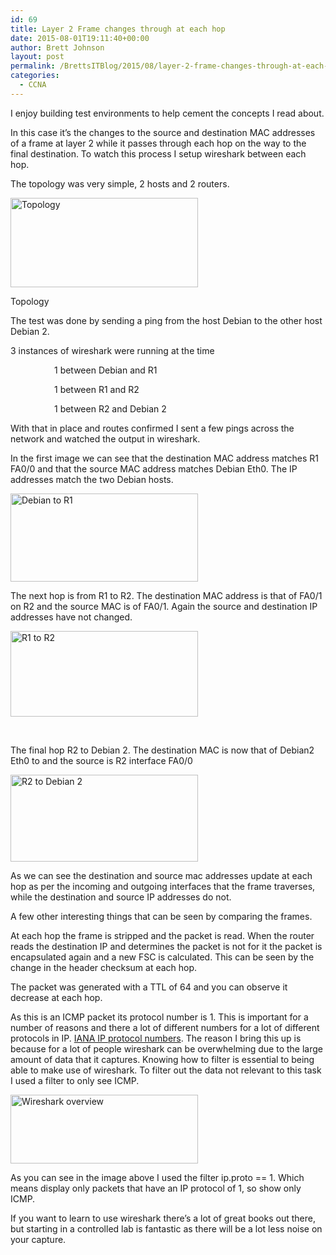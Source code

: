 ```yaml
---
id: 69
title: Layer 2 Frame changes through at each hop
date: 2015-08-01T19:11:40+00:00
author: Brett Johnson
layout: post
permalink: /BrettsITBlog/2015/08/layer-2-frame-changes-through-at-each-hop/
categories:
  - CCNA
---
```

I enjoy building test environments to help cement the concepts I read about.

In this case it&#8217;s the changes to the source and destination MAC addresses of a frame at layer 2 while it passes through each hop on the way to the final destination. To watch this process I setup wireshark between each hop.

The topology was very simple, 2 hosts and 2 routers.

<div id="attachment_71" style="width: 310px" class="wp-caption alignnone">
  <a href="https://sdbrett.com/assets/images2015/08/Topology.png"><img class="wp-image-71 size-medium" src="https://sdbrett.com/assets/images2015/08/Topology-300x143.png" alt="Topology" width="300" height="143" srcset="https://sdbrett.com/assets/images2015/08/Topology-300x143.png 300w, https://sdbrett.com/assets/images2015/08/Topology.png 774w" sizes="(max-width: 300px) 100vw, 300px" /></a>
  
  <p class="wp-caption-text">
    Topology
  </p>
</div>

The test was done by sending a ping from the host Debian to the other host Debian 2.

3 instances of wireshark were running at the time

<p style="text-indent: 5em;">
  1 between Debian and R1
</p>

<p style="text-indent: 5em;">
  1 between R1 and R2
</p>

<p style="text-indent: 5em;">
  1 between R2 and Debian 2
</p>

With that in place and routes confirmed I sent a few pings across the network and watched the output in wireshark.

In the first image we can see that the destination MAC address matches R1 FA0/0 and that the source MAC address matches Debian Eth0. The IP addresses match the two Debian hosts.

[<img class="alignnone size-medium wp-image-76" src="https://sdbrett.com/assets/images2015/08/Debian-to-R1-300x141.png" alt="Debian to R1" width="300" height="141" srcset="https://sdbrett.com/assets/images2015/08/Debian-to-R1-300x141.png 300w, https://sdbrett.com/assets/images2015/08/Debian-to-R1.png 869w" sizes="(max-width: 300px) 100vw, 300px" />](https://sdbrett.com/assets/images2015/08/Debian-to-R1.png)

The next hop is from R1 to R2. The destination MAC address is that of FA0/1 on R2 and the source MAC is of FA0/1. Again the source and destination IP addresses have not changed.

[<img class="alignnone size-medium wp-image-77" src="https://sdbrett.com/assets/images2015/08/R1-to-R2-300x137.png" alt="R1 to R2" width="300" height="137" srcset="https://sdbrett.com/assets/images2015/08/R1-to-R2-300x137.png 300w, https://sdbrett.com/assets/images2015/08/R1-to-R2.png 872w" sizes="(max-width: 300px) 100vw, 300px" />](https://sdbrett.com/assets/images2015/08/R1-to-R2.png)

&nbsp;

The final hop R2 to Debian 2. The destination MAC is now that of Debian2 Eth0 to and the source is R2 interface FA0/0

[<img class="alignnone size-medium wp-image-75" src="https://sdbrett.com/assets/images2015/08/R2-to-Debian-2-300x139.png" alt="R2 to Debian 2" width="300" height="139" srcset="https://sdbrett.com/assets/images2015/08/R2-to-Debian-2-300x139.png 300w, https://sdbrett.com/assets/images2015/08/R2-to-Debian-2.png 873w" sizes="(max-width: 300px) 100vw, 300px" />](https://sdbrett.com/assets/images2015/08/R2-to-Debian-2.png)

As we can see the destination and source mac addresses update at each hop as per the incoming and outgoing interfaces that the frame traverses, while the destination and source IP addresses do not.

A few other interesting things that can be seen by comparing the frames.

At each hop the frame is stripped and the packet is read. When the router reads the destination IP and determines the packet is not for it the packet is encapsulated again and a new FSC is calculated. This can be seen by the change in the header checksum at each hop.

The packet was generated with a TTL of 64 and you can observe it decrease at each hop.

As this is an ICMP packet its protocol number is 1. This is important for a number of reasons and there a lot of different numbers for a lot of different protocols in IP. <a href="http://www.iana.org/assignments/protocol-numbers/protocol-numbers.xhtml" target="_blank">IANA IP protocol numbers</a>. The reason I bring this up is because for a lot of people wireshark can be overwhelming due to the large amount of data that it captures. Knowing how to filter is essential to being able to make use of wireshark. To filter out the data not relevant to this task I used a filter to only see ICMP.

[<img class="alignnone size-medium wp-image-72" src="https://sdbrett.com/assets/images2015/08/Wireshark-overview-300x110.png" alt="Wireshark overview" width="300" height="110" srcset="https://sdbrett.com/assets/images2015/08/Wireshark-overview-300x110.png 300w, https://sdbrett.com/assets/images2015/08/Wireshark-overview-1024x374.png 1024w, https://sdbrett.com/assets/images2015/08/Wireshark-overview.png 1117w" sizes="(max-width: 300px) 100vw, 300px" />](https://sdbrett.com/assets/images2015/08/Wireshark-overview.png)

As you can see in the image above I used the filter ip.proto == 1. Which means display only packets that have an IP protocol of 1, so show only ICMP.

If you want to learn to use wireshark there&#8217;s a lot of great books out there, but starting in a controlled lab is fantastic as there will be a lot less noise on your capture.